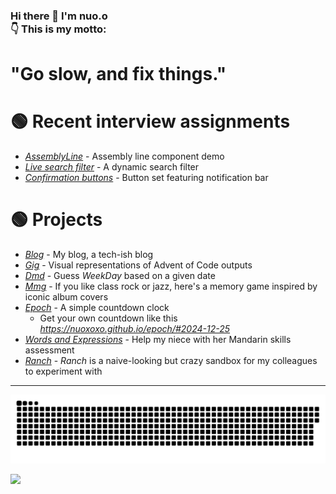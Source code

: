 ### Hi there 👋 I'm nuo.o <br>👇 This is my motto: 
# "Go slow, and fix things."

# 🟢 Recent interview assignments
- *[AssemblyLine](nuoxoxo.github.io/interview_react_assembly_line)* - Assembly line component demo
- *[Live search filter](https://nuoxoxo.github.io/interview_react_search_filter)* - A dynamic search filter 
- *[Confirmation buttons](https://nuoxoxo.github.io/interview_react_confirmation_component)* - Button set featuring notification bar 
# 🟢 Projects
- *[Blog](https://geocities-nine.vercel.app)* - My blog, a tech-ish blog
- *[Gig](https://nuoxoxo.github.io/gig)* - Visual representations of Advent of Code outputs 
- *[Dmd](https://nuoxoxo.github.io/dmd)* - Guess *WeekDay* based on a given date
- *[Mmg](https://nuoxoxo.github.io/mmg)* - If you like class rock or jazz, here's a memory game inspired by iconic album covers
- *[Epoch](https://nuoxoxo.github.io/epoch)* - A simple countdown clock
  - Get your own countdown like this \
*https://nuoxoxo.github.io/epoch/#2024-12-25*
- *[Words and Expressions](https://nuoxoxo.github.io/words_and_expressions)* - Help my niece with her Mandarin skills assessment
- *[Ranch](https://nuoxoxo.github.io/ranch)* - *Ranch* is a naive-looking but crazy sandbox for my colleagues to experiment with 

---

![](https://github.com/nuoxoxo/nuoxoxo/blob/main/.github/assets/snake_on_purple_svg.svg)

![](https://github-readme-stats.vercel.app/api/top-langs/?username=nuoxoxo&layout=compact&hide=roff,html&langs_count=32)

